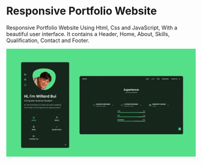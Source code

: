 # Responsive Portfolio Website

Responsive Portfolio Website Using Html, Css and JavaScript, With a beautiful user interface. It contains a Header, Home, About, Skills, Qualification, Contact and Footer.

![Resume cv](/preview.png)
